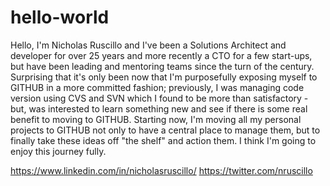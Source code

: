 # hello-world
Hello, I'm Nicholas Ruscillo and I've been a Solutions Architect and developer for over 25 years and more recently a CTO for a few start-ups, but have been leading and mentoring teams since the turn of the century. Surprising that it's only been now that I'm purposefully exposing myself to GITHUB in a more committed fashion; previously, I was managing code version using CVS and SVN which I found to be more than satisfactory - but, was interested to learn something new and see if there is some real benefit to moving to GITHUB. Starting now, I'm moving all my personal projects to GITHUB not only to have a central place to manage them, but to finally take these ideas off "the shelf" and action them. I think I'm going to enjoy this journey fully.

https://www.linkedin.com/in/nicholasruscillo/
https://twitter.com/nruscillo
